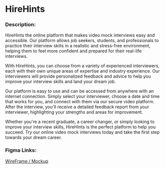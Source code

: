 # HireHints
### Description:
HireHints the online platform that makes video mock interviews easy and accessible. Our platform allows job seekers, students, and professionals to practice their interview skills in a realistic and stress-free environment, helping them to feel more confident and prepared for their real-life interviews.

With HireHints, you can choose from a variety of experienced interviewers, each with their own unique areas of expertise and industry experience. Our interviewers will provide personalized feedback and advice to help you improve your interview skills and land your dream job.

Our platform is easy to use and can be accessed from anywhere with an internet connection. Simply select your interviewer, choose a date and time that works for you, and connect with them via our secure video platform. After the interview, you'll receive a detailed feedback report from your interviewer, highlighting your strengths and areas for improvement.

Whether you're a recent graduate, a career changer, or simply looking to improve your interview skills, HireHints is the perfect platform to help you succeed. Try our online video mock interviews today and take the first step towards your dream career.

### Figma Links:
[WireFrame / Mockup](https://www.figma.com/file/xbUKVRiASY4XJ22XeT7Qhm/HireHints?node-id=0%3A1&t=hKMec7PvcljJzstm-1)